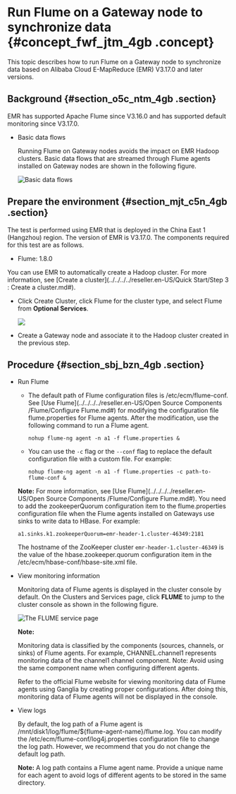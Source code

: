 # Run Flume on a Gateway node to synchronize data {#concept_fwf_jtm_4gb .concept}

This topic describes how to run Flume on a Gateway node to synchronize data based on Alibaba Cloud E-MapReduce \(EMR\) V3.17.0 and later versions.

## Background {#section_o5c_ntm_4gb .section}

EMR has supported Apache Flume since V3.16.0 and has supported default monitoring since V3.17.0.

-   Basic data flows

    Running Flume on Gateway nodes avoids the impact on EMR Hadoop clusters. Basic data flows that are streamed through Flume agents installed on Gateway nodes are shown in the following figure.

    ![Basic data flows](http://static-aliyun-doc.oss-cn-hangzhou.aliyuncs.com/assets/img/120368/155929524538178_en-US.png)


## Prepare the environment {#section_mjt_c5n_4gb .section}

The test is performed using EMR that is deployed in the China East 1 \(Hangzhou\) region. The version of EMR is V3.17.0. The components required for this test are as follows.

-   Flume: 1.8.0

You can use EMR to automatically create a Hadoop cluster. For more information, see [Create a cluster](../../../../reseller.en-US/Quick Start/Step 3 : Create a cluster.md#).

-   Click Create Cluster, click Flume for the cluster type, and select Flume from **Optional Services**.

    ![](http://static-aliyun-doc.oss-cn-hangzhou.aliyuncs.com/assets/img/120368/155929524538191_en-US.png)

-   Create a Gateway node and associate it to the Hadoop cluster created in the previous step.

## Procedure {#section_sbj_bzn_4gb .section}

-   Run Flume

    -   The default path of Flume configuration files is /etc/ecm/flume-conf. See [Use Flume](../../../../reseller.en-US/Open Source Components /Flume/Configure Flume.md#) for modifying the configuration file flume.properties for Flume agents. After the modification, use the following command to run a Flume agent.

        ``` {#codeblock_zdh_7vq_6mk}
        nohup flume-ng agent -n a1 -f flume.properties &
        ```

    -   You can use the `-c` flag or the `--conf` flag to replace the default configuration file with a custom file. For example:

        ``` {#codeblock_wzy_vuu_nho}
        nohup flume-ng agent -n a1 -f flume.properties -c path-to-flume-conf &
        ```

    **Note:** For more information, see [Use Flume](../../../../reseller.en-US/Open Source Components /Flume/Configure Flume.md#). You need to add the zookeeperQuorum configuration item to the flume.properties configuration file when the Flume agents installed on Gateways use sinks to write data to HBase. For example:

    ``` {#codeblock_cl1_i2z_m13}
    a1.sinks.k1.zookeeperQuorum=emr-header-1.cluster-46349:2181
    ```

    The hostname of the ZooKeeper cluster `emr-header-1.cluster-46349` is the value of the hbase.zookeeper.quorum configuration item in the /etc/ecm/hbase-conf/hbase-site.xml file.

-   View monitoring information

    Monitoring data of Flume agents is displayed in the cluster console by default. On the Clusters and Services page, click **FLUME** to jump to the cluster console as shown in the following figure.

    ![The FLUME service page](http://static-aliyun-doc.oss-cn-hangzhou.aliyuncs.com/assets/img/120368/155929524538198_en-US.png)

    **Note:** 

    Monitoring data is classified by the components \(sources, channels, or sinks\) of Flume agents. For example, CHANNEL.channel1 represents monitoring data of the channel1 channel component. Note: Avoid using the same component name when configuring different agents.

    Refer to the official Flume website for viewing monitoring data of Flume agents using Ganglia by creating proper configurations. After doing this, monitoring data of Flume agents will not be displayed in the console.

-   View logs

    By default, the log path of a Flume agent is /mnt/disk1/log/flume/$\{flume-agent-name\}/flume.log. You can modify the /etc/ecm/flume-conf/log4j.properties configuration file to change the log path. However, we recommend that you do not change the default log path.

    **Note:** A log path contains a Flume agent name. Provide a unique name for each agent to avoid logs of different agents to be stored in the same directory.


